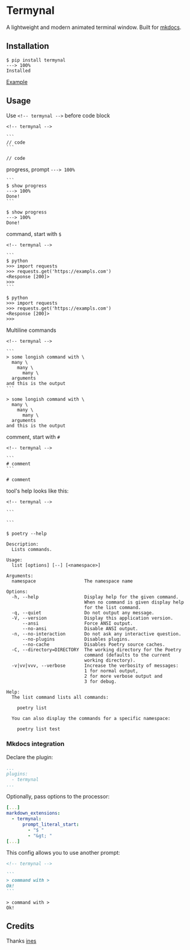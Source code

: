 # Termynal

A lightweight and modern animated terminal window.
Built for [mkdocs](https://www.mkdocs.org/).

## Installation

<!-- termynal -->

```
$ pip install termynal
---> 100%
Installed
```

[Example](https://daxartio.github.io/termynal/)

## Usage

Use `<!-- termynal -->` before code block

````
<!-- termynal -->

```
// code
```
````

<!-- termynal -->

```
// code
```

progress, prompt `---> 100%`

````
```
$ show progress
---> 100%
Done!
```
````

<!-- termynal -->

```
$ show progress
---> 100%
Done!
```

command, start with `$`

````
<!-- termynal -->

```
$ python
>>> import requests
>>> requests.get('https://exampls.com')
<Response [200]>
>>>
```
````

<!-- termynal -->

```
$ python
>>> import requests
>>> requests.get('https://exampls.com')
<Response [200]>
>>>
```

Multiline commands

````
<!-- termynal -->

```
> some longish command with \
  many \
    many \
      many \
  arguments
and this is the output
```
````

<!-- termynal -->

```
> some longish command with \
  many \
    many \
      many \
  arguments
and this is the output
```

comment, start with `#`

````
<!-- termynal -->

```
# comment
```
````

<!-- termynal -->

```console
# comment
```

tool's help looks like this:

````
<!-- termynal -->

```

```
````

<!-- termynal -->

```
$ poetry --help

Description:
  Lists commands.

Usage:
  list [options] [--] [<namespace>]

Arguments:
  namespace                  The namespace name

Options:
  -h, --help                 Display help for the given command.
                             When no command is given display help
                             for the list command.
  -q, --quiet                Do not output any message.
  -V, --version              Display this application version.
      --ansi                 Force ANSI output.
      --no-ansi              Disable ANSI output.
  -n, --no-interaction       Do not ask any interactive question.
      --no-plugins           Disables plugins.
      --no-cache             Disables Poetry source caches.
  -C, --directory=DIRECTORY  The working directory for the Poetry
                             command (defaults to the current
                             working directory).
  -v|vv|vvv, --verbose       Increase the verbosity of messages:
                             1 for normal output,
                             2 for more verbose output and
                             3 for debug.

Help:
  The list command lists all commands:

    poetry list

  You can also display the commands for a specific namespace:

    poetry list test

```

### Mkdocs integration

Declare the plugin:

```yaml
...
plugins:
  - termynal
...
```

Optionally, pass options to the processor:

```yaml
[...]
markdown_extensions:
  - termynal:
      prompt_literal_start:
        - "$ "
        - "&gt; "
[...]
```

This config allows you to use another prompt:

````markdown
<!-- termynal -->

```
> command with >
Ok!
```

````
<!-- termynal -->

```
> command with >
Ok!
```

## Credits

Thanks [ines](https://github.com/ines/termynal)
